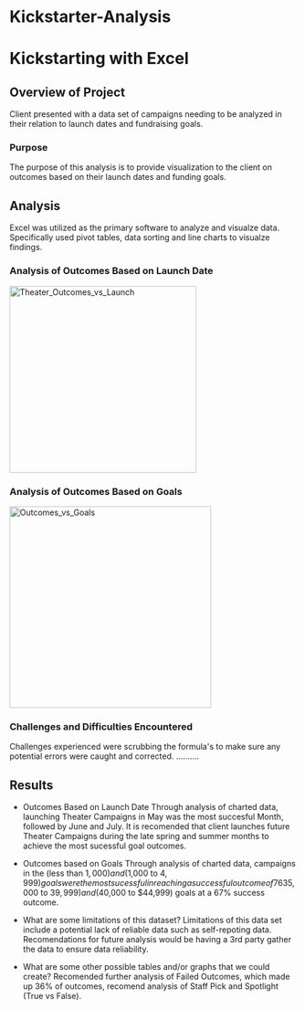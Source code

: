 # Kickstarter-Analysis
# Kickstarting with Excel

## Overview of Project
Client presented with a data set of campaigns needing to be analyzed in their relation to launch dates and fundraising goals.

### Purpose
The purpose of this analysis is to provide visualization to the client on outcomes based on their launch dates and funding goals.

## Analysis
Excel was utilized as the primary software to analyze and visualze data.  Specifically used pivot tables, data sorting and line charts to visualze findings.

### Analysis of Outcomes Based on Launch Date
<img width="327" alt="Theater_Outcomes_vs_Launch" src="https://user-images.githubusercontent.com/104927745/174410495-bd867c17-ee0b-44fe-92d2-9094d8a9cad5.png">

### Analysis of Outcomes Based on Goals
<img width="353" alt="Outcomes_vs_Goals" src="https://user-images.githubusercontent.com/104927745/174410508-bc3de830-dc6d-4dfb-8c63-8092b8a7dfd8.png">

### Challenges and Difficulties Encountered
Challenges experienced were scrubbing the formula's to make sure any potential errors were caught and corrected. 
..........

## Results
- Outcomes Based on Launch Date
Through analysis of charted data, launching Theater Campaigns in May was the most succesful Month, followed by June and July. It is recomended that client launches future Theater Campaigns during the late spring and summer months to achieve the most sucessful goal outcomes.


- Outcomes based on Goals
Through analysis of charted data, campaigns in the (less than $1,000) and ($1,000 to $4,999) goals were the most sucessful in reaching a successful outcome of 76%.  Followed by campaigns in the ($35,000 to $39,999) and ($40,000 to $44,999) goals at a 67% success outcome.

- What are some limitations of this dataset?
Limitations of this data set include a potential lack of reliable data such as self-repoting data.  Recomendations for future analysis would be having a 3rd party gather the data to ensure data reliability.

- What are some other possible tables and/or graphs that we could create?
Recomended further analysis of Failed Outcomes, which made up 36% of outcomes, recomend analysis of Staff Pick and Spotlight (True vs False).
